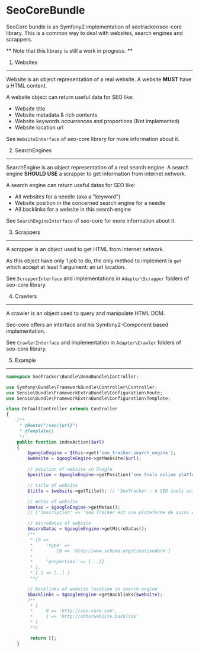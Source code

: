 SeoCoreBundle
================

SeoCore bundle is an Symfony2 implementation of seotracker/seo-core library.
This is a common way to deal with websites, search engines and scrappers.

** Note that this library is still a work in progress. **

1) Websites
-----------

Website is an object representation of a real website.
A website **MUST** have a HTML content.

A website object can return useful data for SEO like:

* Website title
* Website metadata & rich contents
* Website keywords occurrences and proportions (Not implemented)
* Website location url

See ``WebsiteInterface`` of seo-core library for more information about it.

2) SearchEngines
----------------

SearchEngine is an object representation of a real search engine.
A search engine **SHOULD USE** a scrapper to get information from internet network.

A search engine can return useful datas for SEO like:

* All websites for a needle (aka a "keyword")
* Website position in the concerned search engine for a needle
* All backlinks for a website in this search engine

See ``SearchEngineInterface`` of seo-core for more information about it.

3) Scrappers
------------

A scrapper is an object used to get HTML from internet network.

As this object have only 1 job to do, the only method to implement is ``get``
which accept at least 1 argument: an url location.

See ``ScrapperInterface`` and implementations in ``Adapter\Scrapper`` folders of seo-core library.

4) Crawlers
-----------

A crawler is an object used to query and manipulate HTML DOM.

Seo-core offers an interface and his Symfony2-Component based implementation.

See ``CrawlerInterface`` and implementation in ``Adapter\Crawler`` folders of seo-core library.


5) Example
----------

```php
namespace SeoTracker\Bundle\DemoBundle\Controller;

use Symfony\Bundle\FrameworkBundle\Controller\Controller;
use Sensio\Bundle\FrameworkExtraBundle\Configuration\Route;
use Sensio\Bundle\FrameworkExtraBundle\Configuration\Template;

class DefaultController extends Controller
{
    /**
     * @Route("/seo/{url}")
     * @Template()
     */
    public function indexAction($url)
    {
        $googleEngine = $this->get('seo_tracker.search_engine');
        $website = $googleEngine->getWebsite($url);

        // position of website in Google
        $position = $googleEngine->getPosition('seo tools online platform', $website); // 1

        // title of website
        $title = $website->getTitle(); // 'SeoTracker : A SEO tools suite'

        // metas of website
        $metas = $googleEngine->getMetas();
        // ['description' => 'Seo Tracker est une plateforme de suivi et d'optimisation [..]']

        // microdatas of website
        $microDatas = $googleEngine->getMicroDatas();
        /**
         * [0 =>
         *     'type' =>
         *         [0 => 'http://www.schema.org/CreativeWork']
         *     ,
         *     'properties' => [...]]
         * ],
         * [ 1 => [..] ]
         **/

        // backlinks of website location in search engine
        $backlinks = $googleEngine->getBacklinks($website);
        /**
         * [
         *     0 => 'http://seo-core.com',
         *     1 => 'http://otherwebsite.backlink'
         * ]
         **/

         return [];
    }
```
